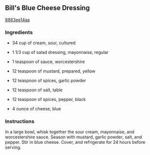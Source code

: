 ## Bill's Blue Cheese Dressing

[8883ee14aa](http://www.food.com/recipe/bills-blue-cheese-dressing-274450)

### Ingredients

 - 34 cup of cream, sour, cultured

 - 1 1/3 cup of salad dressing, mayonnaise, regular

 - 1 teaspoon of sauce, worcestershire

 - 12 teaspoon of mustard, prepared, yellow

 - 12 teaspoon of spices, garlic powder

 - 12 teaspoon of salt, table

 - 12 teaspoon of spices, pepper, black

 - 4 ounce of cheese, blue

### Instructions

In a large bowl, whisk together the sour cream, mayonnaise, and worcestershire sauce. Season with mustard, garlic powder, salt, and pepper. Stir in blue cheese. Cover, and refrigerate for 24 hours before serving.